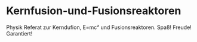 # Kernfusion-und-Fusionsreaktoren
Physik Referat zur Kerndufion, E=mc² und Fusionsreaktoren. Spaß! Freude! Garantiert!
